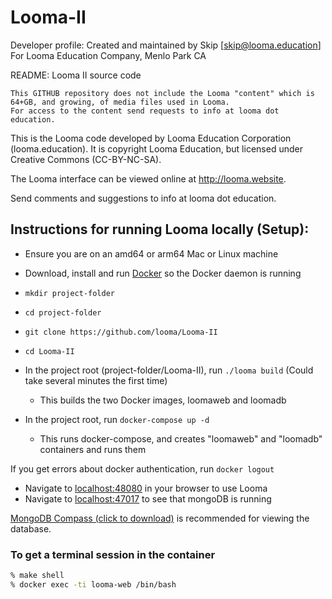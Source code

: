 # Looma-II
Developer profile:
    Created and maintained by Skip [skip@looma.education]
    For Looma Education Company, Menlo Park CA

README:
Looma II source code

    This GITHUB repository does not include the Looma "content" which is 64+GB, and growing, of media files used in Looma.
    For access to the content send requests to info at looma dot education.

This is the Looma code developed by Looma Education Corporation (looma.education).
It is copyright Looma Education, but licensed under Creative Commons (CC-BY-NC-SA).

The Looma interface can be viewed online at http://looma.website.

Send comments and suggestions to info at looma dot education.

## Instructions for running Looma locally (Setup):

* Ensure you are on an amd64 or arm64 Mac or Linux machine
* Download, install and run [Docker](https://www.docker.com/products/docker-desktop/) so the Docker daemon is running

* `mkdir project-folder`
* `cd project-folder`
* `git clone https://github.com/looma/Looma-II`
* `cd Looma-II`

* In the project root (project-folder/Looma-II), run `./looma build` (Could take several minutes the first time)

    * This builds the two Docker images, loomaweb and loomadb
* In the project root, run `docker-compose up -d`
    * This runs docker-compose, and creates "loomaweb" and "loomadb" containers and runs them

If you get errors about docker authentication, run `docker logout`
    
* Navigate to [localhost:48080](http://localhost:48080) in your browser to use Looma
* Navigate to [localhost:47017](localhost:47017) to see that mongoDB is running

[MongoDB Compass (click to download)](https://www.mongodb.com/docs/compass/current/install/) is recommended for viewing the database.

### To get a terminal session in the container
```bash
% make shell
% docker exec -ti looma-web /bin/bash
```
